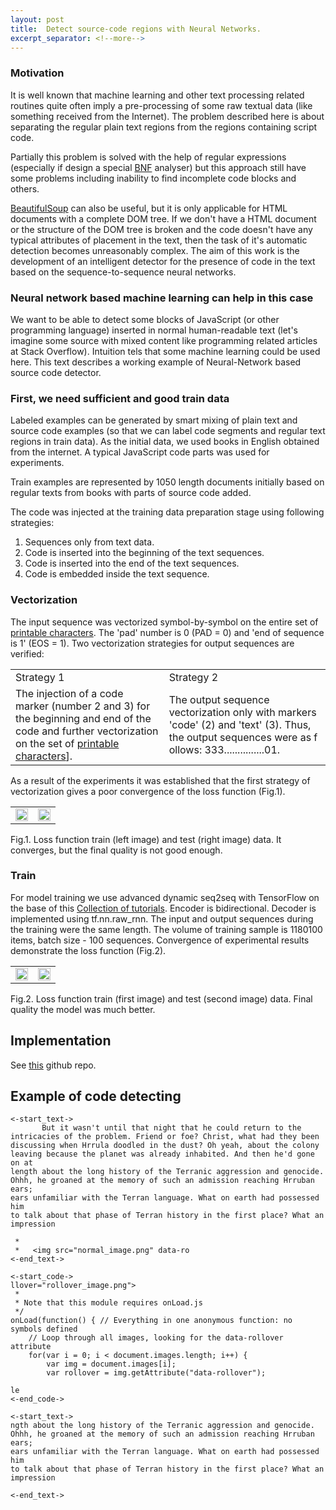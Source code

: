 ```yaml
---
layout: post
title:  Detect source-code regions with Neural Networks.
excerpt_separator: <!--more-->
---
```



### Motivation
It is well known that machine learning and other text processing related routines quite often 
imply a pre-processing of some raw textual data (like something  received from the Internet).
The problem described here is about separating the regular plain text regions 
from the regions containing script code. 

<!--more-->

Partially this problem is solved with the help of regular expressions 
(especially if design a special [BNF](https://en.wikipedia.org/wiki/Backus%E2%80%93Naur_form) analyser) 
but this approach still have some problems including inability to find incomplete code blocks and others.

 
[BeautifulSoup](http://beautiful-soup-4.readthedocs.io/en/latest/) can also be useful, 
but it is only applicable for HTML documents with a complete DOM tree. If we don't have a 
HTML document or the structure of the DOM tree is broken and the code doesn't have any 
typical attributes of placement in the text, then the task of it's automatic detection 
becomes unreasonably complex. The aim of this work is the development of an intelligent 
detector for the presence of code in the text based on the sequence-to-sequence neural 
networks.

### Neural network based machine learning can help in this case
We want to be able to detect some blocks of JavaScript (or other programming language) inserted in normal 
human-readable text (let's imagine some source with mixed content like 
programming related articles at Stack Overflow). Intuition tels that some machine learning could be used here.
This text describes a working example of Neural-Network based source code detector.


### First, we need sufficient and good train data
Labeled examples can be generated by smart mixing of plain text and source code examples (so that we can label
code segments and regular text regions in train data). 
As the initial data, we used books in English obtained from the internet.
A typical JavaScript code parts was used for experiments. 

Train examples are represented by 1050 length documents initially based on regular texts from books with parts of 
source code added.

The code was injected at the training data preparation stage using following strategies:
1. Sequences only from text data.
2. Code is inserted into the beginning of the text sequences.
3. Code is inserted into the end of the text sequences.
4. Code is embedded inside the text sequence.

### Vectorization
The input sequence was vectorized symbol-by-symbol on the entire set of [printable characters](https://docs.python.org/3/library/string.html). The 'pad' number is 0 (PAD = 0) and 'end of sequence is 1' (EOS = 1).
Two vectorization strategies for output sequences are verified:

<table>
<tr>
<td>Strategy 1</td>
<td>Strategy 2</td>
</tr>
<tr>
<td>The injection of a code marker (number 2 and 3) 
for the beginning and end of the code and further vectorization 
on the set of <a href="https://docs.python.org/3/library/string.html">printable characters</a>].
</td>
<td>The output sequence vectorization only with markers 'code' 
(2) and 'text' (3). Thus, the output sequences were as f
ollows: 333...............01.
</td>
</tr>
</table>

As a result of the experiments it was established that the first strategy of vectorization gives a poor convergence of the loss function (Fig.1).

<table>
<tr>
<td><img src="http://blog.ai-labs.org/media/images/image01.png" width="100%"></td>
<td><img src="http://blog.ai-labs.org/media/images/image02.png" width="100%"></td>
</tr>
</table>

Fig.1. Loss function train (left image) and test (right image) data. It converges, 
but the final quality is not good enough.

### Train
For model training we use advanced dynamic seq2seq with TensorFlow on the base of this [Collection of tutorials](https://github.com/ematvey/tensorflow-seq2seq-tutorials). Encoder is bidirectional. Decoder is implemented using tf.nn.raw_rnn. The input and output sequences during the training were the same length. The volume of training sample is 1180100 items, batch size - 100 sequences. Convergence of experimental results demonstrate the loss function (Fig.2).

<table>
<tr>
<td><img src="http://blog.ai-labs.org/media/images/image03.png" width="100%"></td>
<td><img src="http://blog.ai-labs.org/media/images/image04.png" width="100%"></td>
</tr>
</table>


Fig.2. Loss function train (first image) and test (second image) data. Final quality the model was much better.

## Implementation 
See [this](https://github.com/korobool/codefinder) github repo.

## Example of code detecting
```
<-start_text->
       But it wasn't until that night that he could return to the
intricacies of the problem. Friend or foe? Christ, what had they been
discussing when Hrrula doodled in the dust? Oh yeah, about the colony
leaving because the planet was already inhabited. And then he'd gone on at
length about the long history of the Terranic aggression and genocide.
Ohhh, he groaned at the memory of such an admission reaching Hrruban ears;
ears unfamiliar with the Terran language. What on earth had possessed him
to talk about that phase of Terran history in the first place? What an
impression
 
 * 
 *   <img src="normal_image.png" data-ro
<-end_text->

<-start_code->
llover="rollover_image.png">
 * 
 * Note that this module requires onLoad.js
 */
onLoad(function() { // Everything in one anonymous function: no symbols defined
    // Loop through all images, looking for the data-rollover attribute
    for(var i = 0; i < document.images.length; i++) {
        var img = document.images[i]; 
        var rollover = img.getAttribute("data-rollover"); 

le
<-end_code->

<-start_text->
ngth about the long history of the Terranic aggression and genocide.
Ohhh, he groaned at the memory of such an admission reaching Hrruban ears;
ears unfamiliar with the Terran language. What on earth had possessed him
to talk about that phase of Terran history in the first place? What an
impression

<-end_text->
```






